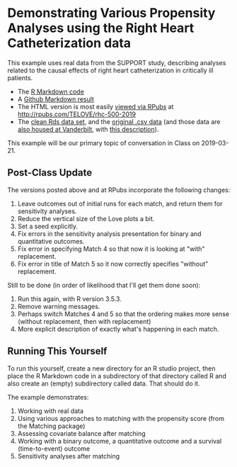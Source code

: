 # Demonstrating Various Propensity Analyses using the Right Heart Catheterization data

This example uses real data from the SUPPORT study, describing analyses related to the causal effects of right heart catheterization in critically ill patients.

- The [R Markdown code](https://github.com/THOMASELOVE/2019-500/blob/master/data-and-code/rhc_2019/01_rhc_2019.Rmd)
- A [Github Markdown result](https://github.com/THOMASELOVE/2019-500/blob/master/data-and-code/rhc_2019/01_rhc_2019.md)
- The HTML version is most easily [viewed via RPubs](http://rpubs.com/TELOVE/rhc-500-2019) at http://rpubs.com/TELOVE/rhc-500-2019
- The [clean Rds data set](https://github.com/THOMASELOVE/2019-500/blob/master/data-and-code/rhc_2019/rhc.Rds), and the [original .csv data](https://github.com/THOMASELOVE/2019-500/blob/master/data-and-code/rhc_2019/rhc.csv) (and those data are [also housed at Vanderbilt](http://biostat.mc.vanderbilt.edu/wiki/pub/Main/DataSets/rhc.csv), with [this description](http://biostat.mc.vanderbilt.edu/wiki/pub/Main/DataSets/rhc.html)).

This example will be our primary topic of conversation in Class on 2019-03-21.

## Post-Class Update

The versions posted above and at RPubs incorporate the following changes:

1. Leave outcomes out of initial runs for each match, and return them for sensitivity analyses.
2. Reduce the vertical size of the Love plots a bit.
3. Set a seed explicitly.
4. Fix errors in the sensitivity analysis presentation for binary and quantitative outcomes.
5. Fix error in specifying Match 4 so that now it is looking at "with" replacement.
6. Fix error in title of Match 5 so it now correctly specifies "without" replacement.

Still to be done (in order of likelihood that I'll get them done soon):

1. Run this again, with R version 3.5.3.
2. Remove warning messages.
3. Perhaps switch Matches 4 and 5 so that the ordering makes more sense (without replacement, then with replacement)
4. More explicit description of exactly what's happening in each match.


## Running This Yourself

To run this yourself, create a new directory for an R studio project, then place the R Markdown code in a subdirectory of that directory called R and also create an (empty) subdirectory called data. That should do it.

The example demonstrates:

1. Working with real data
2. Using various approaches to matching with the propensity score (from the Matching package)
3. Assessing covariate balance after matching
4. Working with a binary outcome, a quantitative outcome and a survival (time-to-event) outcome
5. Sensitivity analyses after matching
